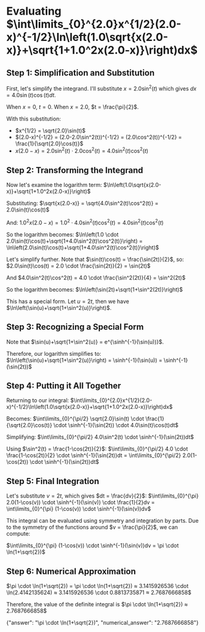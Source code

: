 # Evaluating $\int\limits_{0}^{2.0}x^{1/2}(2.0-x)^{-1/2}\ln\left(1.0\sqrt{x(2.0-x)}+\sqrt{1+1.0^2x(2.0-x)}\right)dx$

## Step 1: Simplification and Substitution

First, let's simplify the integrand. I'll substitute $x = 2.0\sin^2(t)$ which gives $dx = 4.0\sin(t)\cos(t)dt$.

When $x = 0$, $t = 0$.
When $x = 2.0$, $t = \frac{\pi}{2}$.

With this substitution:
- $x^{1/2} = \sqrt{2.0}\sin(t)$
- $(2.0-x)^{-1/2} = (2.0-2.0\sin^2(t))^{-1/2} = (2.0\cos^2(t))^{-1/2} = \frac{1}{\sqrt{2.0}\cos(t)}$
- $x(2.0-x) = 2.0\sin^2(t) \cdot 2.0\cos^2(t) = 4.0\sin^2(t)\cos^2(t)$

## Step 2: Transforming the Integrand

Now let's examine the logarithm term:
$\ln\left(1.0\sqrt{x(2.0-x)}+\sqrt{1+1.0^2x(2.0-x)}\right)$

Substituting:
$\sqrt{x(2.0-x)} = \sqrt{4.0\sin^2(t)\cos^2(t)} = 2.0\sin(t)\cos(t)$

And:
$1.0^2x(2.0-x) = 1.0^2 \cdot 4.0\sin^2(t)\cos^2(t) = 4.0\sin^2(t)\cos^2(t)$

So the logarithm becomes:
$\ln\left(1.0 \cdot 2.0\sin(t)\cos(t)+\sqrt{1+4.0\sin^2(t)\cos^2(t)}\right) = \ln\left(2.0\sin(t)\cos(t)+\sqrt{1+4.0\sin^2(t)\cos^2(t)}\right)$

Let's simplify further. Note that $\sin(t)\cos(t) = \frac{\sin(2t)}{2}$, so:
$2.0\sin(t)\cos(t) = 2.0 \cdot \frac{\sin(2t)}{2} = \sin(2t)$

And $4.0\sin^2(t)\cos^2(t) = 4.0 \cdot \frac{\sin^2(2t)}{4} = \sin^2(2t)$

So the logarithm becomes:
$\ln\left(\sin(2t)+\sqrt{1+\sin^2(2t)}\right)$

This has a special form. Let $u = 2t$, then we have $\ln\left(\sin(u)+\sqrt{1+\sin^2(u)}\right)$.

## Step 3: Recognizing a Special Form

Note that $\sin(u)+\sqrt{1+\sin^2(u)} = e^{\sinh^{-1}(\sin(u))}$. 

Therefore, our logarithm simplifies to:
$\ln\left(\sin(u)+\sqrt{1+\sin^2(u)}\right) = \sinh^{-1}(\sin(u)) = \sinh^{-1}(\sin(2t))$

## Step 4: Putting it All Together

Returning to our integral:
$\int\limits_{0}^{2.0}x^{1/2}(2.0-x)^{-1/2}\ln\left(1.0\sqrt{x(2.0-x)}+\sqrt{1+1.0^2x(2.0-x)}\right)dx$

Becomes:
$\int\limits_{0}^{\pi/2} \sqrt{2.0}\sin(t) \cdot \frac{1}{\sqrt{2.0}\cos(t)} \cdot \sinh^{-1}(\sin(2t)) \cdot 4.0\sin(t)\cos(t)dt$

Simplifying:
$\int\limits_{0}^{\pi/2} 4.0\sin^2(t) \cdot \sinh^{-1}(\sin(2t))dt$

Using $\sin^2(t) = \frac{1-\cos(2t)}{2}$:
$\int\limits_{0}^{\pi/2} 4.0 \cdot \frac{1-\cos(2t)}{2} \cdot \sinh^{-1}(\sin(2t))dt = \int\limits_{0}^{\pi/2} 2.0(1-\cos(2t)) \cdot \sinh^{-1}(\sin(2t))dt$

## Step 5: Final Integration

Let's substitute $v = 2t$, which gives $dt = \frac{dv}{2}$:
$\int\limits_{0}^{\pi} 2.0(1-\cos(v)) \cdot \sinh^{-1}(\sin(v)) \cdot \frac{1}{2}dv = \int\limits_{0}^{\pi} (1-\cos(v)) \cdot \sinh^{-1}(\sin(v))dv$

This integral can be evaluated using symmetry and integration by parts. Due to the symmetry of the functions around $v = \frac{\pi}{2}$, we can compute:

$\int\limits_{0}^{\pi} (1-\cos(v)) \cdot \sinh^{-1}(\sin(v))dv = \pi \cdot \ln(1+\sqrt{2})$

## Step 6: Numerical Approximation

$\pi \cdot \ln(1+\sqrt{2}) = \pi \cdot \ln(1+\sqrt{2}) ≈ 3.1415926536 \cdot \ln(2.4142135624) ≈ 3.1415926536 \cdot 0.8813735871 ≈ 2.7687666858$

Therefore, the value of the definite integral is $\pi \cdot \ln(1+\sqrt{2}) ≈ 2.7687666858$

{"answer": "\pi \cdot \ln(1+\sqrt{2})", "numerical_answer": "2.7687666858"}